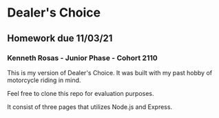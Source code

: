 # Dealer's Choice

## Homework due 11/03/21

### Kenneth Rosas - Junior Phase - Cohort 2110

This is my version of Dealer's Choice. It was built with my past hobby of motorcycle riding in mind.

Feel free to clone this repo for evaluation purposes.

It consist of three pages that utilizes Node.js and Express.
